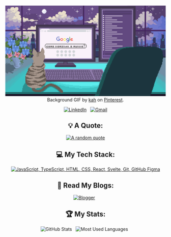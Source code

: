 <div align="center">

[![Hello World, I'm HeeJu!](pixilart.gif)](https://github.com/1two13)
Background GIF by [kah](https://www.pinterest.co.kr/pin/954692821008283181/) on [Pinterest](https://www.pinterest.com/).

[![LinkedIn](https://skillicons.dev/icons?i=linkedin)](https://www.linkedin.com/in/1two13/) &nbsp;
[![Gmail](https://skillicons.dev/icons?i=gmail)](mailto:1two13j@gmail.com?subject=Hello%20HeeJu,%20From%20Github)

</div>

<div align="center">

## 💡 A Quote:

[![A random quote](https://quotes-github-readme.vercel.app/api?type=horizontal&theme=dark)](https://github.com/piyushsuthar/github-readme-quotes)

## 💻 My Tech Stack:

[![JavaScript, TypeScript, HTML, CSS, React, Svelte, Git, GitHub Figma](https://skillicons.dev/icons?i=js,ts,html,css,react,svelte,git,github,figma)](https://skillicons.dev)

## 📖 Read My Blogs:

<p>
    <a target="_blank"href="https://1two13.tistory.com/"><img alt="Blogger" src="https://img.shields.io/badge/Blogger-FF5722?style=for-the-badge&logo=blogger&logoColor=white" /></a>&nbsp;&nbsp;

</p>

## 🏆 My Stats:

<p>
    <img height=175 alt="GitHub Stats" src="https://github-readme-stats.vercel.app/api?username=1two13&theme=vue-dark&_icons=true" />&nbsp;&nbsp;
    <img height=175 alt="Most Used Languages" src="https://github-readme-stats.vercel.app/api/top-langs/?username=anuraghazra&layout=compact" />&nbsp;&nbsp;
</p>
</div>
